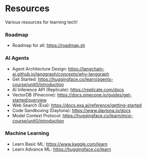 # Resources
Various resources for learning tech!

### Roadmap
- Roadmap for all: https://roadmap.sh

### AI Agents
- Agent Architecture Design: https://langchain-ai.github.io/langgraph/concepts/why-langgraph
- Get Started: https://huggingface.co/learn/agents-course/unit0/introduction
- AI Inference API (Replicate): https://replicate.com/docs
- VectorDB (Pinecone): https://docs.pinecone.io/guides/get-started/overview
- Web Search (Exa): https://docs.exa.ai/reference/getting-started
- Code Sandboxing (Daytona): https://www.daytona.io/docs
- Model Context Protocol: https://huggingface.co/learn/mcp-course/unit0/introduction

### Machine Learning 
- Learn Basic ML: https://www.kaggle.com/learn
- Learn Advance ML: https://huggingface.co/learn

